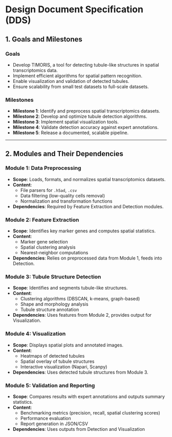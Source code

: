 # Design Document Specification (DDS)

## 1. Goals and Milestones

### Goals
- Develop TIMORIS, a tool for detecting tubule-like structures in spatial transcriptomics data.
- Implement efficient algorithms for spatial pattern recognition.
- Enable visualization and validation of detected tubules.
- Ensure scalability from small test datasets to full-scale datasets.

### Milestones
- **Milestone 1**: Identify and preprocess spatial transcriptomics datasets.
- **Milestone 2**: Develop and optimize tubule detection algorithms.
- **Milestone 3**: Implement spatial visualization tools.
- **Milestone 4**: Validate detection accuracy against expert annotations.
- **Milestone 5**: Release a documented, scalable pipeline.

---

## 2. Modules and Their Dependencies

### **Module 1: Data Preprocessing**
- **Scope**: Loads, formats, and normalizes spatial transcriptomics datasets.
- **Content**:
  - File parsers for `.h5ad`, `.csv`
  - Data filtering (low-quality cells removal)
  - Normalization and transformation functions
- **Dependencies**: Required by Feature Extraction and Detection modules.

### **Module 2: Feature Extraction**
- **Scope**: Identifies key marker genes and computes spatial statistics.
- **Content**:
  - Marker gene selection
  - Spatial clustering analysis
  - Nearest-neighbor computations
- **Dependencies**: Relies on preprocessed data from Module 1, feeds into Detection.

### **Module 3: Tubule Structure Detection**
- **Scope**: Identifies and segments tubule-like structures.
- **Content**:
  - Clustering algorithms (DBSCAN, k-means, graph-based)
  - Shape and morphology analysis
  - Tubule structure annotation
- **Dependencies**: Uses features from Module 2, provides output for Visualization.

### **Module 4: Visualization**
- **Scope**: Displays spatial plots and annotated images.
- **Content**:
  - Heatmaps of detected tubules
  - Spatial overlay of tubule structures
  - Interactive visualization (Napari, Scanpy)
- **Dependencies**: Uses detected tubule structures from Module 3.

### **Module 5: Validation and Reporting**
- **Scope**: Compares results with expert annotations and outputs summary statistics.
- **Content**:
  - Benchmarking metrics (precision, recall, spatial clustering scores)
  - Performance evaluation
  - Report generation in JSON/CSV
- **Dependencies**: Uses outputs from Detection and Visualization
